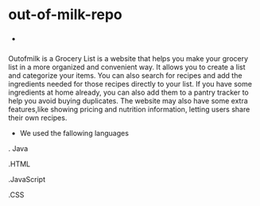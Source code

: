 # out-of-milk-repo
<div align="center">

</div>  


- ### <div align="center">
Outofmilk is a Grocery List is a website that helps you make your grocery list in a more organized and convenient way. It allows you to create  a list and categorize your items. You can also search for recipes and add the  ingredients needed for those recipes directly to your list. If you have some ingredients at home already, you can also add them to a pantry tracker to help you avoid buying duplicates. The website may also have some extra features,like showing pricing and nutrition information, letting users share their own recipes.</div>


- We used the fallowing languages

. Java

.HTML

.JavaScript

.CSS
  
  
